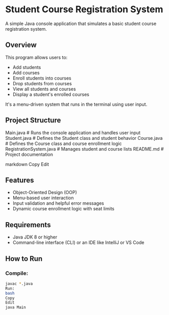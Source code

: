 # Student Course Registration System

A simple Java console application that simulates a basic student course registration system.

## Overview

This program allows users to:
- Add students
- Add courses
- Enroll students into courses
- Drop students from courses
- View all students and courses
- Display a student's enrolled courses

It's a menu-driven system that runs in the terminal using user input.

## Project Structure

Main.java # Runs the console application and handles user input
Student.java # Defines the Student class and student behavior
Course.java # Defines the Course class and course enrollment logic
RegistrationSystem.java # Manages student and course lists
README.md # Project documentation

markdown
Copy
Edit

## Features

- Object-Oriented Design (OOP)
- Menu-based user interaction
- Input validation and helpful error messages
- Dynamic course enrollment logic with seat limits

## Requirements

- Java JDK 8 or higher
- Command-line interface (CLI) or an IDE like IntelliJ or VS Code

## How to Run

### Compile:

```bash
javac *.java
Run:
bash
Copy
Edit
java Main
